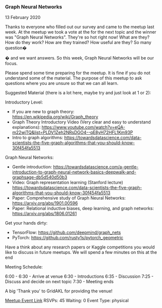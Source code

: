 ### Graph Neural Networks
13 February 2020

Thanks to everyone who filled out our survey and came to the meetup last week. At the meetup we took a vote at the for the next topic and the winner was "Graph Neural Networks". They're so hot right now! What are they? How do they work? How are they trained? How useful are they? So many question�

� and we want answers. So this week, Graph Neural Networks will be our focus.

Please spend some time preparing for the meetup. It is fine if you do not understand some of the material. The purpose of this meetup to ask questions where you are unsure so that we can all learn.

Suggested Material (there is a lot here, maybe try and just look at 1 or 2):

Introductory Level:
- If you are new to graph theory: https://en.wikipedia.org/wiki/Graph_theory
- Graph Theory Introductory Video (Very clear and easy to understand explanations): https://www.youtube.com/watch?v=eQA-m22wjTQ&list=PLDV1Zeh2NRsDGO4--qE8yH72HFL1Km93P
- Intro to graph algorithms: https://towardsdatascience.com/data-scientists-the-five-graph-algorithms-that-you-should-know-30f454fa5513

Graph Neural Networks:
- Gentle introduction: https://towardsdatascience.com/a-gentle-introduction-to-graph-neural-network-basics-deepwalk-and-graphsage-db5d540d50b3
- Video: Graph representation learning (Stanford lecture) https://towardsdatascience.com/data-scientists-the-five-graph-algorithms-that-you-should-know-30f454fa5513
- Paper: Comprehensive study of Graph Neural Networks: https://arxiv.org/abs/1901.00596
- Paper: Relational inductive biases, deep learning, and graph networks: https://arxiv.org/abs/1806.01261

Get your hands dirty:
- TensorFlow: https://github.com/deepmind/graph_nets
- PyTorch: https://github.com/rusty1s/pytorch_geometric

Have a think about any research papers or Kaggle competitions you would like to discuss in future meetups. We will spend a few minutes on this at the end

Meeting Schedule:

6:00 - 6:30 - Arrive at venue
6:30 - Introductions
6:35 - Discussion
7:25 - Discuss and decide on next topic
7:30 - Meeting ends

A big 'Thank you' to GridAKL for providing the venue!

[Meetup Event Link](https://www.meetup.com/Data-Science-Discussion-Auckland/events/267801955)
RSVPs: 45
Waiting: 0
Event Type: physical

